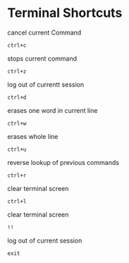# Terminal Shortcuts

cancel current Command

    ctrl+c
stops current  command

    ctrl+z 
log out of currentt session

    ctrl+d
erases one word in current line

    ctrl+w
erases whole line

    ctrl+u
reverse lookup of previous commands

    ctrl+r
clear terminal screen

    ctrl+l   
clear terminal screen

    !!    
log out of current session

    exit    
